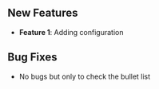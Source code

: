 ## New Features

- **Feature 1**: Adding configuration

## Bug Fixes

- No bugs but only to check the bullet list
